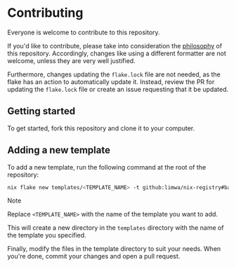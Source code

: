 # Contributing

Everyone is welcome to contribute to this repository.

If you'd like to contribute, please take into consideration the [philosophy](/#phylosophy) of this repository. Accordingly, changes like using a different formatter are not welcome, unless they are very well justified.

Furthermore, changes updating the `flake.lock` file are not needed, as the flake has an action to automatically update it. Instead, review the PR for updating the `flake.lock` file or create an issue requesting that it be updated.

## Getting started

To get started, fork this repository and clone it to your computer.

## Adding a new template

To add a new template, run the following command at the root of the repository:

```bash
nix flake new templates/<TEMPLATE_NAME> -t github:limwa/nix-registry#basic
```

> [!NOTE]
> Replace `<TEMPLATE_NAME>` with the name of the template you want to add.

This will create a new directory in the `templates` directory with the name of the template you specified.

Finally, modify the files in the template directory to suit your needs. When you're done, commit your changes and open a pull request.
